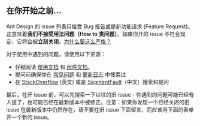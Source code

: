 ## 在你开始之前...

Ant Design 的 issue 列表只接受 Bug 报告或是新功能请求 (Feature Request)。这意味着**我们不接受用法问题（How to 类问题）**。如果你开的 issue 不符合规定，它将会被**立刻关闭**。[为什么要这么严格？](#intro-modal)

对于使用中遇到的问题，请使用以下资源：

- 仔细阅读 <a href="https://ant.design/docs/react/introduce-cn" target="_blank">使用文档</a> 和 <a href="https://ant.design/docs/react/introduce-cn" target="_blank">组件文档</a>。
- 提问前确保你在 <a href="https://ant.design/docs/react/faq-cn" target="_blank">常见问题</a> 和 <a href="https://ant.design/changelog-cn" target="_blank">更新日志</a> 中搜索过
- 在 <a href="https://stackoverflow.com/questions/ask?tags=antd" target="_blank">StackOverflow</a> (英文) 或是 <a href="https://segmentfault.com/t/antd" target="_blank">SegmentFault</a>（中文）搜索和提问

最后，在开 issue 前，可以先搜索一下以往的旧 issue - 你遇到的问题可能已经有人提了，也可能已经在最新版本中被修正。注意：如果你发现一个已经关闭的旧 issue 在最新版本中仍然存在，请不要在旧 issue 下面留言，而应该用下面的表单开一个新的 issue。
